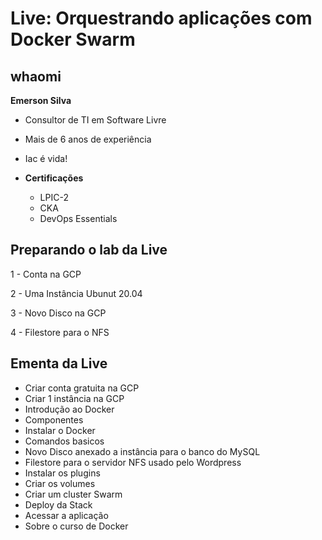 # Live: Orquestrando aplicações com Docker Swarm


## whaomi

**Emerson Silva**

- Consultor de TI em Software Livre
- Mais de 6 anos de experiência
- Iac é vida! 

- **Certificações**
  - LPIC-2
  - CKA
  - DevOps Essentials

## Preparando o lab da Live

1 - Conta na GCP 

2 - Uma Instância Ubunut 20.04

3 - Novo Disco na GCP

4 - Filestore para o NFS


## Ementa da Live

- Criar conta gratuita na GCP
- Criar 1 instância na GCP
- Introdução ao Docker
- Componentes
- Instalar o Docker
- Comandos basicos
- Novo Disco anexado a instância para o banco do MySQL
- Filestore para o servidor NFS usado pelo Wordpress
- Instalar os plugins 
- Criar os volumes
- Criar um cluster Swarm
- Deploy da Stack
- Acessar a aplicação
- Sobre o curso de Docker

